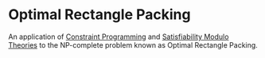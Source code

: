 # Optimal Rectangle Packing

An application of [Constraint Programming](CP/) and [Satisfiability Modulo Theories](SMT/) to the NP-complete problem known as Optimal Rectangle Packing.
